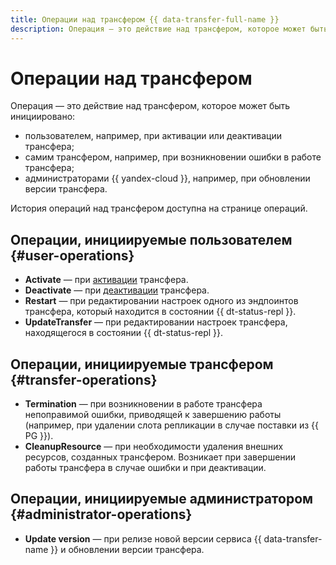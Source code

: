 ```yaml
---
title: Операции над трансфером {{ data-transfer-full-name }}
description: Операция — это действие над трансфером, которое может быть инициировано пользователем, самим трансфером или администраторами {{ yandex-cloud }}.
---
```


# Операции над трансфером

Операция — это действие над трансфером, которое может быть инициировано:
* пользователем, например, при активации или деактивации трансфера;
* самим трансфером, например, при возникновении ошибки в работе трансфера;
* администраторами {{ yandex-cloud }}, например, при обновлении версии трансфера.

История операций над трансфером доступна на странице операций.

## Операции, инициируемые пользователем {#user-operations}

* **Activate** — при [активации](../operations/transfer.md#activate) трансфера.
* **Deactivate** — при [деактивации](../operations/transfer.md#deactivate) трансфера.
* **Restart** — при редактировании настроек одного из эндпоинтов трансфера, который находится в состоянии {{ dt-status-repl }}.
* **UpdateTransfer** — при редактировании настроек трансфера, находящегося в состоянии {{ dt-status-repl }}.

## Операции, инициируемые трансфером {#transfer-operations}

* **Termination** — при возникновении в работе трансфера непоправимой ошибки, приводящей к завершению работы (например, при удалении слота репликации в случае поставки из {{ PG }}).
* **CleanupResource** — при необходимости удаления внешних ресурсов, созданных трансфером. Возникает при завершении работы трансфера в случае ошибки и при деактивации.

## Операции, инициируемые администратором {#administrator-operations}

* **Update version** — при релизе новой версии сервиса {{ data-transfer-name }} и обновлении версии трансфера.
